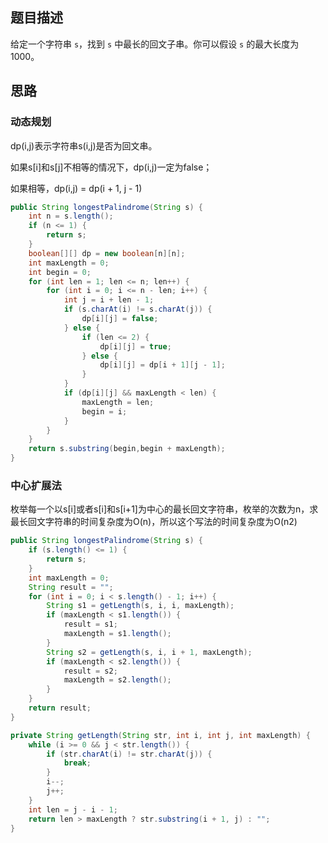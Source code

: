 ## 题目描述

给定一个字符串 `s`，找到 `s` 中最长的回文子串。你可以假设 `s` 的最大长度为 1000。

## 思路

### 动态规划

dp(i,j)表示字符串s(i,j)是否为回文串。

如果s[i]和s[j]不相等的情况下，dp(i,j)一定为false；

如果相等，dp(i,j) = dp(i + 1, j - 1)

```java
public String longestPalindrome(String s) {
    int n = s.length();
    if (n <= 1) {
        return s;
    }
    boolean[][] dp = new boolean[n][n];
    int maxLength = 0;
    int begin = 0;
    for (int len = 1; len <= n; len++) {
        for (int i = 0; i <= n - len; i++) {
            int j = i + len - 1;
            if (s.charAt(i) != s.charAt(j)) {
                dp[i][j] = false;
            } else {
                if (len <= 2) {
                    dp[i][j] = true;
                } else {
                    dp[i][j] = dp[i + 1][j - 1];
                }
            }
            if (dp[i][j] && maxLength < len) {
                maxLength = len;
                begin = i;
            }
        }
    }
    return s.substring(begin,begin + maxLength);
}
```

### 中心扩展法

枚举每一个以s[i]或者s[i]和s[i+1]为中心的最长回文字符串，枚举的次数为n，求最长回文字符串的时间复杂度为O(n)，所以这个写法的时间复杂度为O(n2)

```java
public String longestPalindrome(String s) {
    if (s.length() <= 1) {
        return s;
    }
    int maxLength = 0;
    String result = "";
    for (int i = 0; i < s.length() - 1; i++) {
        String s1 = getLength(s, i, i, maxLength);
        if (maxLength < s1.length()) {
            result = s1;
            maxLength = s1.length();
        }
        String s2 = getLength(s, i, i + 1, maxLength);
        if (maxLength < s2.length()) {
            result = s2;
            maxLength = s2.length();
        }
    }
    return result;
}

private String getLength(String str, int i, int j, int maxLength) {
    while (i >= 0 && j < str.length()) {
        if (str.charAt(i) != str.charAt(j)) {
            break;
        }
        i--;
        j++;
    }
    int len = j - i - 1;
    return len > maxLength ? str.substring(i + 1, j) : "";
}
```